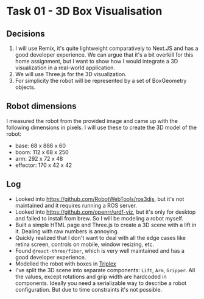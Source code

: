 # Task 01 - 3D Box Visualisation

## Decisions

1. I will use Remix, it's quite lightweight comparatively to Next.JS and has a good developer experience. We can argue that it's a bit overkill for this home assignment, but I want to show how I would integrate a 3D visualization in a real-world application.
2. We will use Three.js for the 3D visualization.
3. For simplicity the robot will be represented by a set of BoxGeometry objects.

## Robot dimensions

I measured the robot from the provided image and came up with the following dimensions in pixels. I will use these to create the 3D model of the robot:

- base: 68 x 886 x 60
- boom: 112 x 68 x 250
- arm: 292 x 72 x 48
- effector: 170 x 42 x 42

## Log

- Looked into https://github.com/RobotWebTools/ros3djs, but it's not maintained and it requires running a ROS server.
- Looked into https://github.com/openrr/urdf-viz, but it's only for desktop and failed to install from brew. So I will be modeling a robot myself.
- Built a simple HTML page and Three.js to create a 3D scene with a lift in it. Dealing with raw numbers is annoying.
- Quickly realized that I don't want to deal with all the edge cases like retina screen, controls on mobile, window resizing, etc.
- Found `@react-three/fiber`, which is very well maintained and has a good developer experience.
- Modelled the robot with boxes in [Triplex](https://triplex.dev/)
- I've split the 3D scene into separate components: `Lift`, `Arm`, `Gripper`. All the values, except rotations and grip width are hardcoded in components. Ideally you need a serializable way to describe a robot configuration. But due to time constraints it's not possible.
